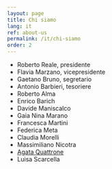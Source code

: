 ```yaml
---
layout: page
title: Chi siamo
lang: it
ref: about-us
permalink: /it/chi-siamo
order: 2
---
```


- Roberto Reale, presidente
- Flavia Marzano, vicepresidente
- Gaetano Bruno, segretario
- Antonio Barbieri, tesoriere
- Roberto Alma
- Enrico Barich
- Davide Maniscalco
- Gaia Nina Marano
- Francesca Martini
- Federica Meta
- Claudia Morelli
- Massimiliano Nicotra
- [Agata Quattrone](/it/bio-agata-quattrone)
- Luisa Scarcella
